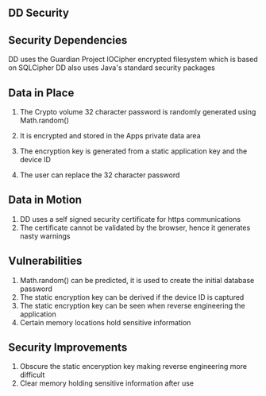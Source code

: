 DD Security  
-----------  

Security Dependencies  
---------------------  

DD uses the Guardian Project IOCipher encrypted filesystem which is based on SQLCipher
DD also uses Java's standard security packages


Data in Place  
-------------  

1. The Crypto volume 32 character password is randomly generated using Math.random()
2. It is encrypted and stored in the Apps private data area
3. The encryption key is generated from a static application key and the device ID

4. The user can replace the 32 character password


Data in Motion  
--------------  

1. DD uses a self signed security certificate for https communications
2. The certificate cannot be validated by the browser, hence it generates nasty warnings


Vulnerabilities  
---------------  

1. Math.random() can be predicted, it is used to create the initial database password
2. The static encryption key can be derived if the device ID is captured
3. The static encryption key can be seen when reverse engineering the application
4. Certain memory locations hold sensitive information


Security Improvements  
---------------------  

1. Obscure the static enceryption key making reverse engineering more difficult
2. Clear memory holding sensitive information after use


